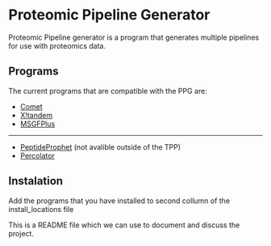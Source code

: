Proteomic Pipeline Generator
============================

Proteomic Pipeline generator is a program that generates multiple pipelines for use with proteomics data.

## Programs
The current programs that are compatible with the PPG are:
  * [Comet](http://comet-ms.sourceforge.net/)
  * [X!tandem](https://www.thegpm.org/tandem/)
  * [MSGFPlus](https://omics.pnl.gov/software/ms-gf)
  ---
  * [PeptideProphet](https://sourceforge.net/projects/sashimi/files/Trans-Proteomic%20Pipeline%20%28TPP%29/) (not avalible outside of the TPP)
  * [Percolator](https://github.com/percolator/percolator/wiki)

## Instalation
Add the programs that you have installed to second collumn of the install_locations file


This is a README file which we can use to document and discuss the project.
